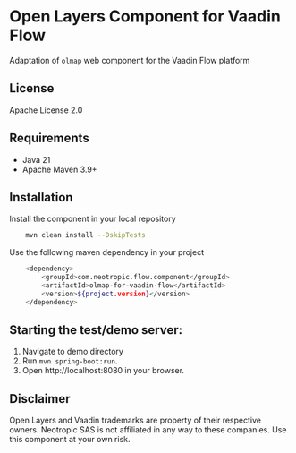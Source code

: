 # Open Layers Component for Vaadin Flow

Adaptation of `olmap` web component for the Vaadin Flow platform

## License

Apache License 2.0

## Requirements

- Java 21
- Apache Maven 3.9+

## Installation

Install the component in your local repository

```bash
    mvn clean install --DskipTests
```

Use the following maven dependency in your project

```bash
    <dependency>
        <groupId>com.neotropic.flow.component</groupId>
        <artifactId>olmap-for-vaadin-flow</artifactId>
        <version>${project.version}</version>
    </dependency>
```

## Starting the test/demo server:

1. Navigate to demo directory
2. Run `mvn spring-boot:run`.
3. Open http://localhost:8080 in your browser.

## Disclaimer

Open Layers and Vaadin trademarks are property of their respective owners. Neotropic SAS is not affiliated in any way to these companies. Use this component at your own risk.